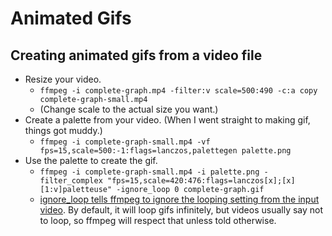 # Animated Gifs

## Creating animated gifs from a video file

- Resize your video. 
  - `ffmpeg -i complete-graph.mp4 -filter:v scale=500:490 -c:a copy complete-graph-small.mp4` 
  - (Change scale to the actual size you want.)
- Create a palette from your video. (When I went straight to making gif, things got muddy.) 
  - `ffmpeg -i complete-graph-small.mp4 -vf fps=15,scale=500:-1:flags=lanczos,palettegen palette.png`
- Use the palette to create the gif.
  - `ffmpeg -i complete-graph-small.mp4 -i palette.png -filter_complex "fps=15,scale=420:476:flags=lanczos[x];[x][1:v]paletteuse" -ignore_loop 0 complete-graph.gif`
  - [ignore_loop tells ffmpeg to ignore the looping setting from the input video](https://stackoverflow.com/a/25556286/87798). By default, it will loop gifs infinitely, but videos usually say not to loop, so ffmpeg will respect that unless told otherwise. 

